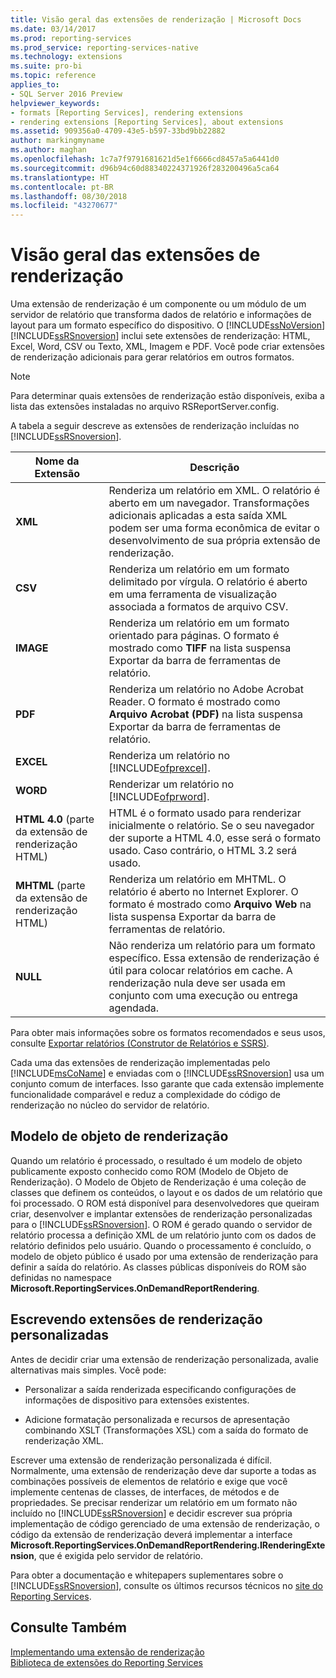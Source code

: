```yaml
---
title: Visão geral das extensões de renderização | Microsoft Docs
ms.date: 03/14/2017
ms.prod: reporting-services
ms.prod_service: reporting-services-native
ms.technology: extensions
ms.suite: pro-bi
ms.topic: reference
applies_to:
- SQL Server 2016 Preview
helpviewer_keywords:
- formats [Reporting Services], rendering extensions
- rendering extensions [Reporting Services], about extensions
ms.assetid: 909356a0-4709-43e5-b597-33bd9bb22882
author: markingmyname
ms.author: maghan
ms.openlocfilehash: 1c7a7f9791681621d5e1f6666cd8457a5a6441d0
ms.sourcegitcommit: d96b94c60d88340224371926f283200496a5ca64
ms.translationtype: HT
ms.contentlocale: pt-BR
ms.lasthandoff: 08/30/2018
ms.locfileid: "43270677"
---
```

# <a name="rendering-extensions-overview"></a>Visão geral das extensões de renderização
  Uma extensão de renderização é um componente ou um módulo de um servidor de relatório que transforma dados de relatório e informações de layout para um formato específico do dispositivo. O [!INCLUDE[ssNoVersion](../../../includes/ssnoversion-md.md)] [!INCLUDE[ssRSnoversion](../../../includes/ssrsnoversion-md.md)] inclui sete extensões de renderização: HTML, Excel, Word, CSV ou Texto, XML, Imagem e PDF. Você pode criar extensões de renderização adicionais para gerar relatórios em outros formatos.  
  
> [!NOTE]  
>  Para determinar quais extensões de renderização estão disponíveis, exiba a lista das extensões instaladas no arquivo RSReportServer.config.  
  
 A tabela a seguir descreve as extensões de renderização incluídas no [!INCLUDE[ssRSnoversion](../../../includes/ssrsnoversion-md.md)].  
  
|Nome da Extensão|Descrição|  
|--------------------|-----------------|  
|**XML**|Renderiza um relatório em XML. O relatório é aberto em um navegador. Transformações adicionais aplicadas a esta saída XML podem ser uma forma econômica de evitar o desenvolvimento de sua própria extensão de renderização.|  
|**CSV**|Renderiza um relatório em um formato delimitado por vírgula. O relatório é aberto em uma ferramenta de visualização associada a formatos de arquivo CSV.|  
|**IMAGE**|Renderiza um relatório em um formato orientado para páginas. O formato é mostrado como **TIFF** na lista suspensa Exportar da barra de ferramentas de relatório.|  
|**PDF**|Renderiza um relatório no Adobe Acrobat Reader. O formato é mostrado como **Arquivo Acrobat (PDF)** na lista suspensa Exportar da barra de ferramentas de relatório.|  
|**EXCEL**|Renderiza um relatório no [!INCLUDE[ofprexcel](../../../includes/ofprexcel-md.md)].|  
|**WORD**|Renderizar um relatório no [!INCLUDE[ofprword](../../../includes/ofprword-md.md)].|  
|**HTML 4.0** (parte da extensão de renderização HTML)|HTML é o formato usado para renderizar inicialmente o relatório. Se o seu navegador der suporte a HTML 4.0, esse será o formato usado. Caso contrário, o HTML 3.2 será usado.|  
|**MHTML** (parte da extensão de renderização HTML)|Renderiza um relatório em MHTML. O relatório é aberto no Internet Explorer. O formato é mostrado como **Arquivo Web** na lista suspensa Exportar da barra de ferramentas de relatório.|  
|**NULL**|Não renderiza um relatório para um formato específico. Essa extensão de renderização é útil para colocar relatórios em cache. A renderização nula deve ser usada em conjunto com uma execução ou entrega agendada.|  
  
 Para obter mais informações sobre os formatos recomendados e seus usos, consulte [Exportar relatórios &#40;Construtor de Relatórios e SSRS&#41;](../../../reporting-services/report-builder/export-reports-report-builder-and-ssrs.md).  
  
 Cada uma das extensões de renderização implementadas pelo [!INCLUDE[msCoName](../../../includes/msconame-md.md)] e enviadas com o [!INCLUDE[ssRSnoversion](../../../includes/ssrsnoversion-md.md)] usa um conjunto comum de interfaces. Isso garante que cada extensão implemente funcionalidade comparável e reduz a complexidade do código de renderização no núcleo do servidor de relatório.  
  
## <a name="rendering-object-model"></a>Modelo de objeto de renderização  
 Quando um relatório é processado, o resultado é um modelo de objeto publicamente exposto conhecido como ROM (Modelo de Objeto de Renderização). O Modelo de Objeto de Renderização é uma coleção de classes que definem os conteúdos, o layout e os dados de um relatório que foi processado. O ROM está disponível para desenvolvedores que queiram criar, desenvolver e implantar extensões de renderização personalizadas para o [!INCLUDE[ssRSnoversion](../../../includes/ssrsnoversion-md.md)]. O ROM é gerado quando o servidor de relatório processa a definição XML de um relatório junto com os dados de relatório definidos pelo usuário. Quando o processamento é concluído, o modelo de objeto público é usado por uma extensão de renderização para definir a saída do relatório. As classes públicas disponíveis do ROM são definidas no namespace **Microsoft.ReportingServices.OnDemandReportRendering**.  
  
## <a name="writing-custom-rendering-extensions"></a>Escrevendo extensões de renderização personalizadas  
 Antes de decidir criar uma extensão de renderização personalizada, avalie alternativas mais simples. Você pode:  
  
-   Personalizar a saída renderizada especificando configurações de informações de dispositivo para extensões existentes.  
  
-   Adicione formatação personalizada e recursos de apresentação combinando XSLT (Transformações XSL) com a saída do formato de renderização XML.  
  
 Escrever uma extensão de renderização personalizada é difícil. Normalmente, uma extensão de renderização deve dar suporte a todas as combinações possíveis de elementos de relatório e exige que você implemente centenas de classes, de interfaces, de métodos e de propriedades. Se precisar renderizar um relatório em um formato não incluído no [!INCLUDE[ssRSnoversion](../../../includes/ssrsnoversion-md.md)] e decidir escrever sua própria implementação de código gerenciado de uma extensão de renderização, o código da extensão de renderização deverá implementar a interface **Microsoft.ReportingServices.OnDemandReportRendering.IRenderingExtension**, que é exigida pelo servidor de relatório.  
  
 Para obter a documentação e whitepapers suplementares sobre o [!INCLUDE[ssRSnoversion](../../../includes/ssrsnoversion-md.md)], consulte os últimos recursos técnicos no [site do Reporting Services](http://go.microsoft.com/fwlink/?LinkId=19951).  
  
## <a name="see-also"></a>Consulte Também  
 [Implementando uma extensão de renderização](../../../reporting-services/extensions/rendering-extension/implementing-a-rendering-extension.md)   
 [Biblioteca de extensões do Reporting Services](../../../reporting-services/extensions/reporting-services-extension-library.md)  
  
  
